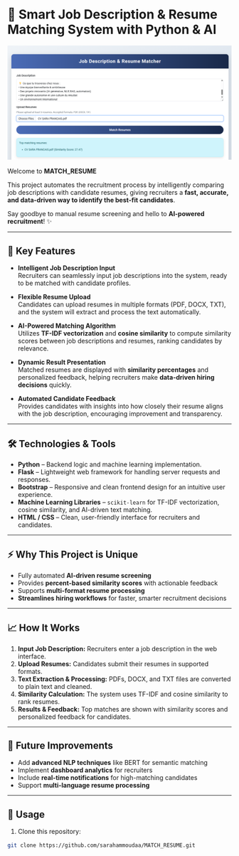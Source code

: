 # 🚀 Smart Job Description & Resume Matching System with Python & AI

![MATCH_RESUME Screenshot](demo.png)


Welcome to **MATCH_RESUME**

This project automates the recruitment process by intelligently comparing job descriptions with candidate resumes, giving recruiters a **fast, accurate, and data-driven way to identify the best-fit candidates**.  

Say goodbye to manual resume screening and hello to **AI-powered recruitment**! ✨

---

## 🌟 Key Features

- **Intelligent Job Description Input**  
  Recruiters can seamlessly input job descriptions into the system, ready to be matched with candidate profiles.

- **Flexible Resume Upload**  
  Candidates can upload resumes in multiple formats (PDF, DOCX, TXT), and the system will extract and process the text automatically.

- **AI-Powered Matching Algorithm**  
  Utilizes **TF-IDF vectorization** and **cosine similarity** to compute similarity scores between job descriptions and resumes, ranking candidates by relevance.

- **Dynamic Result Presentation**  
  Matched resumes are displayed with **similarity percentages** and personalized feedback, helping recruiters make **data-driven hiring decisions** quickly.

- **Automated Candidate Feedback**  
  Provides candidates with insights into how closely their resume aligns with the job description, encouraging improvement and transparency.

---

## 🛠️ Technologies & Tools

- **Python** – Backend logic and machine learning implementation.  
- **Flask** – Lightweight web framework for handling server requests and responses.  
- **Bootstrap** – Responsive and clean frontend design for an intuitive user experience.  
- **Machine Learning Libraries** – `scikit-learn` for TF-IDF vectorization, cosine similarity, and AI-driven text matching.  
- **HTML / CSS** – Clean, user-friendly interface for recruiters and candidates.  

---

## ⚡ Why This Project is Unique

- Fully automated **AI-driven resume screening**  
- Provides **percent-based similarity scores** with actionable feedback  
- Supports **multi-format resume processing**  
- **Streamlines hiring workflows** for faster, smarter recruitment decisions  

---

## 📈 How It Works

1. **Input Job Description:** Recruiters enter a job description in the web interface.  
2. **Upload Resumes:** Candidates submit their resumes in supported formats.  
3. **Text Extraction & Processing:** PDFs, DOCX, and TXT files are converted to plain text and cleaned.  
4. **Similarity Calculation:** The system uses TF-IDF and cosine similarity to rank resumes.  
5. **Results & Feedback:** Top matches are shown with similarity scores and personalized feedback for candidates.

---

## 🚀 Future Improvements

- Add **advanced NLP techniques** like BERT for semantic matching  
- Implement **dashboard analytics** for recruiters  
- Include **real-time notifications** for high-matching candidates  
- Support **multi-language resume processing**  

---

## 📌 Usage

1. Clone this repository:  
```bash
git clone https://github.com/sarahammoudaa/MATCH_RESUME.git
